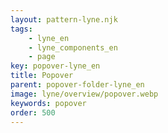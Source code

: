 ```yaml
---
layout: pattern-lyne.njk
tags: 
    - lyne_en
    - lyne_components_en
    - page
key: popover-lyne_en
title: Popover
parent: popover-folder-lyne_en
image: lyne/overview/popover.webp
keywords: popover
order: 500
---
```

